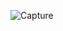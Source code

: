 ![Capture](https://user-images.githubusercontent.com/67911302/115268273-bb356f00-a157-11eb-8adb-6b336b9c7be0.PNG)

